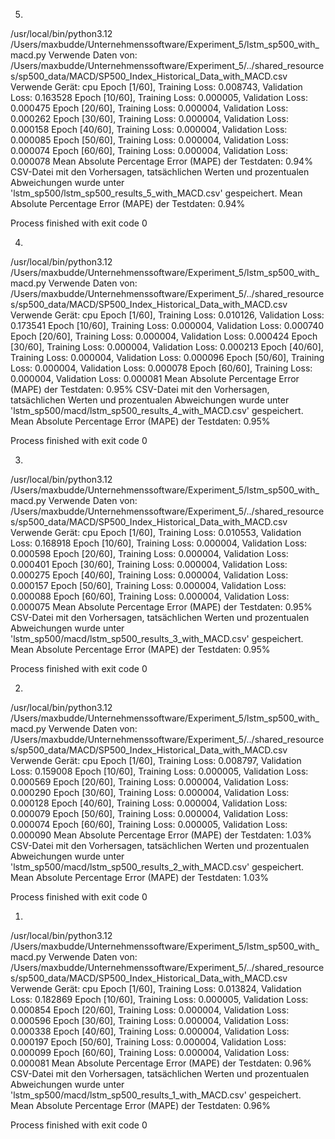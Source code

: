 5.
/usr/local/bin/python3.12 /Users/maxbudde/Unternehmenssoftware/Experiment_5/lstm_sp500_with_macd.py 
Verwende Daten von: /Users/maxbudde/Unternehmenssoftware/Experiment_5/../shared_resources/sp500_data/MACD/SP500_Index_Historical_Data_with_MACD.csv
Verwende Gerät: cpu
Epoch [1/60], Training Loss: 0.008743, Validation Loss: 0.163528
Epoch [10/60], Training Loss: 0.000005, Validation Loss: 0.000475
Epoch [20/60], Training Loss: 0.000004, Validation Loss: 0.000262
Epoch [30/60], Training Loss: 0.000004, Validation Loss: 0.000158
Epoch [40/60], Training Loss: 0.000004, Validation Loss: 0.000085
Epoch [50/60], Training Loss: 0.000004, Validation Loss: 0.000074
Epoch [60/60], Training Loss: 0.000004, Validation Loss: 0.000078
Mean Absolute Percentage Error (MAPE) der Testdaten: 0.94%
CSV-Datei mit den Vorhersagen, tatsächlichen Werten und prozentualen Abweichungen wurde unter 'lstm_sp500/lstm_sp500_results_5_with_MACD.csv' gespeichert.
Mean Absolute Percentage Error (MAPE) der Testdaten: 0.94%

Process finished with exit code 0

4.
/usr/local/bin/python3.12 /Users/maxbudde/Unternehmenssoftware/Experiment_5/lstm_sp500_with_macd.py 
Verwende Daten von: /Users/maxbudde/Unternehmenssoftware/Experiment_5/../shared_resources/sp500_data/MACD/SP500_Index_Historical_Data_with_MACD.csv
Verwende Gerät: cpu
Epoch [1/60], Training Loss: 0.010126, Validation Loss: 0.173541
Epoch [10/60], Training Loss: 0.000004, Validation Loss: 0.000740
Epoch [20/60], Training Loss: 0.000004, Validation Loss: 0.000424
Epoch [30/60], Training Loss: 0.000004, Validation Loss: 0.000213
Epoch [40/60], Training Loss: 0.000004, Validation Loss: 0.000096
Epoch [50/60], Training Loss: 0.000004, Validation Loss: 0.000078
Epoch [60/60], Training Loss: 0.000004, Validation Loss: 0.000081
Mean Absolute Percentage Error (MAPE) der Testdaten: 0.95%
CSV-Datei mit den Vorhersagen, tatsächlichen Werten und prozentualen Abweichungen wurde unter 'lstm_sp500/macd/lstm_sp500_results_4_with_MACD.csv' gespeichert.
Mean Absolute Percentage Error (MAPE) der Testdaten: 0.95%

Process finished with exit code 0

3.
/usr/local/bin/python3.12 /Users/maxbudde/Unternehmenssoftware/Experiment_5/lstm_sp500_with_macd.py 
Verwende Daten von: /Users/maxbudde/Unternehmenssoftware/Experiment_5/../shared_resources/sp500_data/MACD/SP500_Index_Historical_Data_with_MACD.csv
Verwende Gerät: cpu
Epoch [1/60], Training Loss: 0.010553, Validation Loss: 0.168918
Epoch [10/60], Training Loss: 0.000004, Validation Loss: 0.000598
Epoch [20/60], Training Loss: 0.000004, Validation Loss: 0.000401
Epoch [30/60], Training Loss: 0.000004, Validation Loss: 0.000275
Epoch [40/60], Training Loss: 0.000004, Validation Loss: 0.000157
Epoch [50/60], Training Loss: 0.000004, Validation Loss: 0.000088
Epoch [60/60], Training Loss: 0.000004, Validation Loss: 0.000075
Mean Absolute Percentage Error (MAPE) der Testdaten: 0.95%
CSV-Datei mit den Vorhersagen, tatsächlichen Werten und prozentualen Abweichungen wurde unter 'lstm_sp500/macd/lstm_sp500_results_3_with_MACD.csv' gespeichert.
Mean Absolute Percentage Error (MAPE) der Testdaten: 0.95%

Process finished with exit code 0

2.
/usr/local/bin/python3.12 /Users/maxbudde/Unternehmenssoftware/Experiment_5/lstm_sp500_with_macd.py 
Verwende Daten von: /Users/maxbudde/Unternehmenssoftware/Experiment_5/../shared_resources/sp500_data/MACD/SP500_Index_Historical_Data_with_MACD.csv
Verwende Gerät: cpu
Epoch [1/60], Training Loss: 0.008797, Validation Loss: 0.159008
Epoch [10/60], Training Loss: 0.000005, Validation Loss: 0.000569
Epoch [20/60], Training Loss: 0.000004, Validation Loss: 0.000290
Epoch [30/60], Training Loss: 0.000004, Validation Loss: 0.000128
Epoch [40/60], Training Loss: 0.000004, Validation Loss: 0.000079
Epoch [50/60], Training Loss: 0.000004, Validation Loss: 0.000074
Epoch [60/60], Training Loss: 0.000005, Validation Loss: 0.000090
Mean Absolute Percentage Error (MAPE) der Testdaten: 1.03%
CSV-Datei mit den Vorhersagen, tatsächlichen Werten und prozentualen Abweichungen wurde unter 'lstm_sp500/macd/lstm_sp500_results_2_with_MACD.csv' gespeichert.
Mean Absolute Percentage Error (MAPE) der Testdaten: 1.03%

Process finished with exit code 0

1.
/usr/local/bin/python3.12 /Users/maxbudde/Unternehmenssoftware/Experiment_5/lstm_sp500_with_macd.py 
Verwende Daten von: /Users/maxbudde/Unternehmenssoftware/Experiment_5/../shared_resources/sp500_data/MACD/SP500_Index_Historical_Data_with_MACD.csv
Verwende Gerät: cpu
Epoch [1/60], Training Loss: 0.013824, Validation Loss: 0.182869
Epoch [10/60], Training Loss: 0.000005, Validation Loss: 0.000854
Epoch [20/60], Training Loss: 0.000004, Validation Loss: 0.000596
Epoch [30/60], Training Loss: 0.000004, Validation Loss: 0.000338
Epoch [40/60], Training Loss: 0.000004, Validation Loss: 0.000197
Epoch [50/60], Training Loss: 0.000004, Validation Loss: 0.000099
Epoch [60/60], Training Loss: 0.000004, Validation Loss: 0.000081
Mean Absolute Percentage Error (MAPE) der Testdaten: 0.96%
CSV-Datei mit den Vorhersagen, tatsächlichen Werten und prozentualen Abweichungen wurde unter 'lstm_sp500/macd/lstm_sp500_results_1_with_MACD.csv' gespeichert.
Mean Absolute Percentage Error (MAPE) der Testdaten: 0.96%

Process finished with exit code 0
